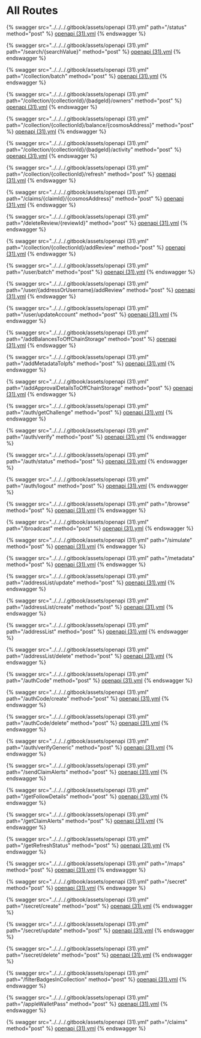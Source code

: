 # All Routes



{% swagger src="../../../.gitbook/assets/openapi (31).yml" path="/status" method="post" %}
[openapi (31).yml](<../../../.gitbook/assets/openapi (31).yml>)
{% endswagger %}

{% swagger src="../../../.gitbook/assets/openapi (31).yml" path="/search/{searchValue}" method="post" %}
[openapi (31).yml](<../../../.gitbook/assets/openapi (31).yml>)
{% endswagger %}

{% swagger src="../../../.gitbook/assets/openapi (31).yml" path="/collection/batch" method="post" %}
[openapi (31).yml](<../../../.gitbook/assets/openapi (31).yml>)
{% endswagger %}

{% swagger src="../../../.gitbook/assets/openapi (31).yml" path="/collection/{collectionId}/{badgeId}/owners" method="post" %}
[openapi (31).yml](<../../../.gitbook/assets/openapi (31).yml>)
{% endswagger %}

{% swagger src="../../../.gitbook/assets/openapi (31).yml" path="/collection/{collectionId}/balance/{cosmosAddress}" method="post" %}
[openapi (31).yml](<../../../.gitbook/assets/openapi (31).yml>)
{% endswagger %}

{% swagger src="../../../.gitbook/assets/openapi (31).yml" path="/collection/{collectionId}/{badgeId}/activity" method="post" %}
[openapi (31).yml](<../../../.gitbook/assets/openapi (31).yml>)
{% endswagger %}

{% swagger src="../../../.gitbook/assets/openapi (31).yml" path="/collection/{collectionId}/refresh" method="post" %}
[openapi (31).yml](<../../../.gitbook/assets/openapi (31).yml>)
{% endswagger %}

{% swagger src="../../../.gitbook/assets/openapi (31).yml" path="/claims/{claimId}/{cosmosAddress}" method="post" %}
[openapi (31).yml](<../../../.gitbook/assets/openapi (31).yml>)
{% endswagger %}

{% swagger src="../../../.gitbook/assets/openapi (31).yml" path="/deleteReview/{reviewId}" method="post" %}
[openapi (31).yml](<../../../.gitbook/assets/openapi (31).yml>)
{% endswagger %}

{% swagger src="../../../.gitbook/assets/openapi (31).yml" path="/collection/{collectionId}/addReview" method="post" %}
[openapi (31).yml](<../../../.gitbook/assets/openapi (31).yml>)
{% endswagger %}

{% swagger src="../../../.gitbook/assets/openapi (31).yml" path="/user/batch" method="post" %}
[openapi (31).yml](<../../../.gitbook/assets/openapi (31).yml>)
{% endswagger %}

{% swagger src="../../../.gitbook/assets/openapi (31).yml" path="/user/{addressOrUsername}/addReview" method="post" %}
[openapi (31).yml](<../../../.gitbook/assets/openapi (31).yml>)
{% endswagger %}

{% swagger src="../../../.gitbook/assets/openapi (31).yml" path="/user/updateAccount" method="post" %}
[openapi (31).yml](<../../../.gitbook/assets/openapi (31).yml>)
{% endswagger %}

{% swagger src="../../../.gitbook/assets/openapi (31).yml" path="/addBalancesToOffChainStorage" method="post" %}
[openapi (31).yml](<../../../.gitbook/assets/openapi (31).yml>)
{% endswagger %}

{% swagger src="../../../.gitbook/assets/openapi (31).yml" path="/addMetadataToIpfs" method="post" %}
[openapi (31).yml](<../../../.gitbook/assets/openapi (31).yml>)
{% endswagger %}

{% swagger src="../../../.gitbook/assets/openapi (31).yml" path="/addApprovalDetailsToOffChainStorage" method="post" %}
[openapi (31).yml](<../../../.gitbook/assets/openapi (31).yml>)
{% endswagger %}

{% swagger src="../../../.gitbook/assets/openapi (31).yml" path="/auth/getChallenge" method="post" %}
[openapi (31).yml](<../../../.gitbook/assets/openapi (31).yml>)
{% endswagger %}

{% swagger src="../../../.gitbook/assets/openapi (31).yml" path="/auth/verify" method="post" %}
[openapi (31).yml](<../../../.gitbook/assets/openapi (31).yml>)
{% endswagger %}

{% swagger src="../../../.gitbook/assets/openapi (31).yml" path="/auth/status" method="post" %}
[openapi (31).yml](<../../../.gitbook/assets/openapi (31).yml>)
{% endswagger %}

{% swagger src="../../../.gitbook/assets/openapi (31).yml" path="/auth/logout" method="post" %}
[openapi (31).yml](<../../../.gitbook/assets/openapi (31).yml>)
{% endswagger %}

{% swagger src="../../../.gitbook/assets/openapi (31).yml" path="/browse" method="post" %}
[openapi (31).yml](<../../../.gitbook/assets/openapi (31).yml>)
{% endswagger %}

{% swagger src="../../../.gitbook/assets/openapi (31).yml" path="/broadcast" method="post" %}
[openapi (31).yml](<../../../.gitbook/assets/openapi (31).yml>)
{% endswagger %}

{% swagger src="../../../.gitbook/assets/openapi (31).yml" path="/simulate" method="post" %}
[openapi (31).yml](<../../../.gitbook/assets/openapi (31).yml>)
{% endswagger %}

{% swagger src="../../../.gitbook/assets/openapi (31).yml" path="/metadata" method="post" %}
[openapi (31).yml](<../../../.gitbook/assets/openapi (31).yml>)
{% endswagger %}

{% swagger src="../../../.gitbook/assets/openapi (31).yml" path="/addressList/update" method="post" %}
[openapi (31).yml](<../../../.gitbook/assets/openapi (31).yml>)
{% endswagger %}

{% swagger src="../../../.gitbook/assets/openapi (31).yml" path="/addressList/create" method="post" %}
[openapi (31).yml](<../../../.gitbook/assets/openapi (31).yml>)
{% endswagger %}

{% swagger src="../../../.gitbook/assets/openapi (31).yml" path="/addressList" method="post" %}
[openapi (31).yml](<../../../.gitbook/assets/openapi (31).yml>)
{% endswagger %}

{% swagger src="../../../.gitbook/assets/openapi (31).yml" path="/addressList/delete" method="post" %}
[openapi (31).yml](<../../../.gitbook/assets/openapi (31).yml>)
{% endswagger %}

{% swagger src="../../../.gitbook/assets/openapi (31).yml" path="/authCode" method="post" %}
[openapi (31).yml](<../../../.gitbook/assets/openapi (31).yml>)
{% endswagger %}

{% swagger src="../../../.gitbook/assets/openapi (31).yml" path="/authCode/create" method="post" %}
[openapi (31).yml](<../../../.gitbook/assets/openapi (31).yml>)
{% endswagger %}

{% swagger src="../../../.gitbook/assets/openapi (31).yml" path="/authCode/delete" method="post" %}
[openapi (31).yml](<../../../.gitbook/assets/openapi (31).yml>)
{% endswagger %}

{% swagger src="../../../.gitbook/assets/openapi (31).yml" path="/auth/verifyGeneric" method="post" %}
[openapi (31).yml](<../../../.gitbook/assets/openapi (31).yml>)
{% endswagger %}

{% swagger src="../../../.gitbook/assets/openapi (31).yml" path="/sendClaimAlerts" method="post" %}
[openapi (31).yml](<../../../.gitbook/assets/openapi (31).yml>)
{% endswagger %}

{% swagger src="../../../.gitbook/assets/openapi (31).yml" path="/getFollowDetails" method="post" %}
[openapi (31).yml](<../../../.gitbook/assets/openapi (31).yml>)
{% endswagger %}

{% swagger src="../../../.gitbook/assets/openapi (31).yml" path="/getClaimAlerts" method="post" %}
[openapi (31).yml](<../../../.gitbook/assets/openapi (31).yml>)
{% endswagger %}

{% swagger src="../../../.gitbook/assets/openapi (31).yml" path="/getRefreshStatus" method="post" %}
[openapi (31).yml](<../../../.gitbook/assets/openapi (31).yml>)
{% endswagger %}

{% swagger src="../../../.gitbook/assets/openapi (31).yml" path="/maps" method="post" %}
[openapi (31).yml](<../../../.gitbook/assets/openapi (31).yml>)
{% endswagger %}

{% swagger src="../../../.gitbook/assets/openapi (31).yml" path="/secret" method="post" %}
[openapi (31).yml](<../../../.gitbook/assets/openapi (31).yml>)
{% endswagger %}

{% swagger src="../../../.gitbook/assets/openapi (31).yml" path="/secret/create" method="post" %}
[openapi (31).yml](<../../../.gitbook/assets/openapi (31).yml>)
{% endswagger %}

{% swagger src="../../../.gitbook/assets/openapi (31).yml" path="/secret/update" method="post" %}
[openapi (31).yml](<../../../.gitbook/assets/openapi (31).yml>)
{% endswagger %}

{% swagger src="../../../.gitbook/assets/openapi (31).yml" path="/secret/delete" method="post" %}
[openapi (31).yml](<../../../.gitbook/assets/openapi (31).yml>)
{% endswagger %}

{% swagger src="../../../.gitbook/assets/openapi (31).yml" path="/filterBadgesInCollection" method="post" %}
[openapi (31).yml](<../../../.gitbook/assets/openapi (31).yml>)
{% endswagger %}

{% swagger src="../../../.gitbook/assets/openapi (31).yml" path="/appleWalletPass" method="post" %}
[openapi (31).yml](<../../../.gitbook/assets/openapi (31).yml>)
{% endswagger %}

{% swagger src="../../../.gitbook/assets/openapi (31).yml" path="/claims" method="post" %}
[openapi (31).yml](<../../../.gitbook/assets/openapi (31).yml>)
{% endswagger %}
